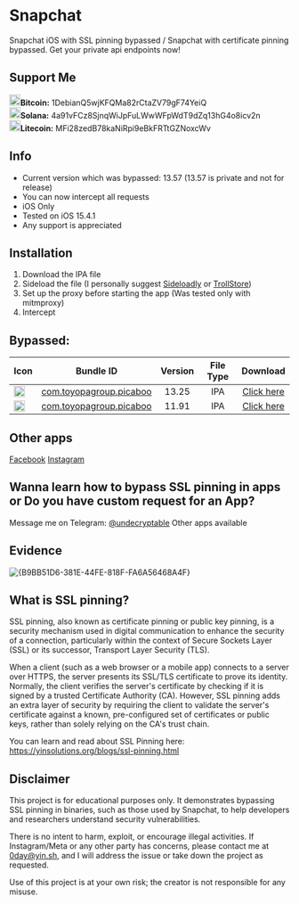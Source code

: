 # Snapchat

Snapchat iOS with SSL pinning bypassed / Snapchat with certificate pinning bypassed.
Get your private api endpoints now!

## Support Me
<img src="https://cdn-icons-png.flaticon.com/512/5968/5968260.png" width="20">**Bitcoin:** 1DebianQ5wjKFQMa82rCtaZV79gF74YeiQ   
<img src="https://upload.wikimedia.org/wikipedia/en/thumb/b/b9/Solana_logo.png/252px-Solana_logo.png" width="20">**Solana:** 4a91vFCz8SjnqWiJpFuLWwWFpWdT9dZq13hG4o8icv2n   
<img src="https://cdn.freebiesupply.com/logos/large/2x/litecoin-logo-png-transparent.png" width="20">**Litecoin:** MFi28zedB78kaNiRpi9eBkFRTtGZNoxcWv   

## Info

- Current version which was bypassed: 13.57 (13.57 is private and not for release)
- You can now intercept all requests
- iOS Only
- Tested on iOS 15.4.1
- Any support is appreciated
 
## Installation
1. Download the IPA file
2. Sideload the file (I personally suggest [Sideloadly](https://sideloadly.io/) or [TrollStore](https://github.com/opa334/TrollStore))
3. Set up the proxy before starting the app (Was tested only with mitmproxy)
4. Intercept

## Bypassed:

| Icon | Bundle ID | Version | File Type | Download |
| ------------------ |:------:|:------:|:------:|:------:|
| <img src="https://cdn-icons-png.flaticon.com/512/3670/3670166.png" width="20">| [com.toyopagroup.picaboo](https://github.com/culturally/Snapchat-SSL-Pinning-bypass-ios/releases/download/13.25/Snapchat13.25.ipa) | 13.25 | IPA | [Click here](https://github.com/culturally/Snapchat-SSL-Pinning-bypass-ios/releases/download/13.25/Snapchat13.25.ipa) |
| <img src="https://cdn-icons-png.flaticon.com/512/3670/3670166.png" width="20">| [com.toyopagroup.picaboo](https://github.com/culturally/Snapchat-SSL-Pinning-bypass-ios/releases/download/11.91/Snapchat11.91.ipa) | 11.91 | IPA | [Click here](https://github.com/culturally/Snapchat-SSL-Pinning-bypass-ios/releases/download/11.91/Snapchat11.91.ipa) |



## Other apps
[Facebook](https://github.com/culturally/Facebook-iOS-SSL-pinning-bypass/)
[Instagram](https://github.com/culturally/Instagram-iOS-SSL-pinning-bypass)

## Wanna learn how to bypass SSL pinning in apps or Do you have custom request for an App?
Message me on Telegram: [@undecryptable](https://t.me/undecryptable)
Other apps available

## Evidence

![{B9BB51D6-381E-44FE-818F-FA6A56468A4F}](https://github.com/user-attachments/assets/d8b0f022-8c07-4588-ad37-c04359e218f7)


## What is SSL pinning?

SSL pinning, also known as certificate pinning or public key pinning, is a security mechanism used in digital communication to enhance the security of a connection, particularly within the context of Secure Sockets Layer (SSL) or its successor, Transport Layer Security (TLS).

When a client (such as a web browser or a mobile app) connects to a server over HTTPS, the server presents its SSL/TLS certificate to prove its identity. Normally, the client verifies the server's certificate by checking if it is signed by a trusted Certificate Authority (CA). However, SSL pinning adds an extra layer of security by requiring the client to validate the server's certificate against a known, pre-configured set of certificates or public keys, rather than solely relying on the CA's trust chain.

You can learn and read about SSL Pinning here: https://yinsolutions.org/blogs/ssl-pinning.html

## Disclaimer
This project is for educational purposes only. It demonstrates bypassing SSL pinning in binaries, such as those used by Snapchat, to help developers and researchers understand security vulnerabilities.

There is no intent to harm, exploit, or encourage illegal activities. If Instagram/Meta or any other party has concerns, please contact me at 0day@yin.sh, and I will address the issue or take down the project as requested.

Use of this project is at your own risk; the creator is not responsible for any misuse.
